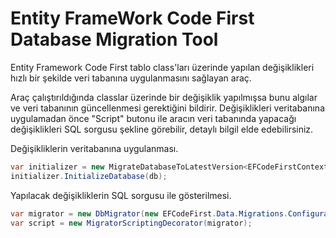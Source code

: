 # Entity FrameWork Code First Database Migration Tool 

Entity Framework Code First tablo class'ları üzerinde yapılan değişiklikleri hızlı bir şekilde veri tabanına uygulanmasını sağlayan araç.

Araç çalıştırıldığında classlar üzerinde bir değişiklik yapılmışsa bunu algılar ve veri tabanının güncellenmesi gerektiğini bildirir. Değişiklikleri veritabanına uygulamadan önce "Script" butonu ile aracın veri tabanında yapacağı değişiklikleri SQL sorgusu şekline görebilir, detaylı bilgil elde edebilirsiniz. 

Değişikliklerin veritabanına uygulanması.
```csharp
var initializer = new MigrateDatabaseToLatestVersion<EFCodeFirstContext, EFCodeFirst.Data.Migrations.Configuration>();
initializer.InitializeDatabase(db);
```

Yapılacak değişikliklerin SQL sorgusu ile gösterilmesi.
```csharp
var migrator = new DbMigrator(new EFCodeFirst.Data.Migrations.Configuration());
var script = new MigratorScriptingDecorator(migrator);
```